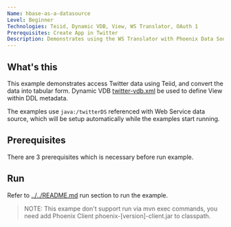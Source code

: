 ```yaml
---
Name: hbase-as-a-datasource 
Level: Beginner
Technologies: Teiid, Dynamic VDB, View, WS Translator, OAuth 1
Prerequisites: Create App in Twitter
Description: Demonstrates using the WS Translator with Phoenix Data Source to access data in HBase
---
```


## What's this

This example demonstrates access Twitter data using Teiid, and convert the data into tabular form. Dynamic VDB [twitter-vdb.xml](src/main/resources/twitter-vdb.xml) be used to define View within DDL metadata.

The examples use `java:/twitterDS` referenced with Web Service data source, which will be setup automatically while the examples start running.

## Prerequisites

There are 3 prerequisites which is necessary before run example.


## Run

Refer to [../../README.md](../../README.md) run section to run the example.

> NOTE: This exampe don't support run via mvn exec commands, you need add Phoenix Client phoenix-[version]-client.jar to classpath.
